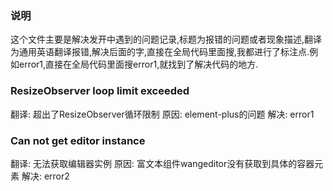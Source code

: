 ### 说明
这个文件主要是解决发开中遇到的问题记录,标题为报错的问题或者现象描述,翻译为通用英语翻译报错,解决后面的字,直接在全局代码里面搜,我都进行了标注点.例如error1,直接在全局代码里面搜error1,就找到了解决代码的地方.

### ResizeObserver loop limit exceeded
翻译: 超出了ResizeObserver循环限制
原因: element-plus的问题
解决: error1

### Can not get editor instance
翻译: 无法获取编辑器实例
原因: 富文本组件wangeditor没有获取到具体的容器元素
解决: error2